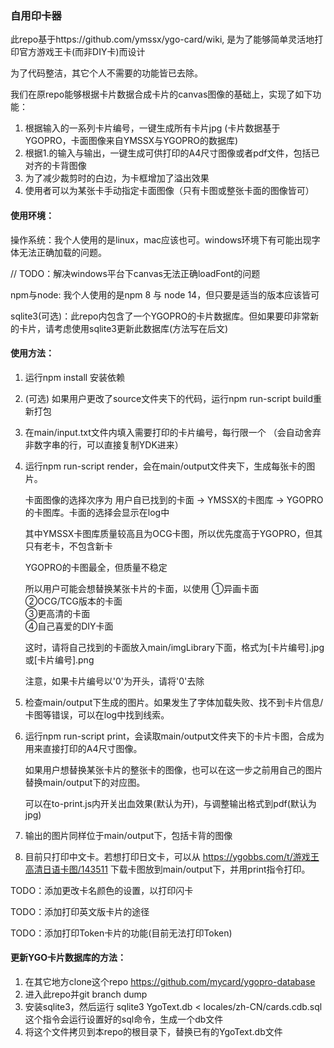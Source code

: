 ### 自用印卡器

此repo基于https://github.com/ymssx/ygo-card/wiki, 是为了能够简单灵活地打印官方游戏王卡(而非DIY卡)而设计

为了代码整洁，其它个人不需要的功能皆已去除。

我们在原repo能够根据卡片数据合成卡片的canvas图像的基础上，实现了如下功能：

1. 根据输入的一系列卡片编号，一键生成所有卡片jpg 
    (卡片数据基于YGOPRO，卡面图像来自YMSSX与YGOPRO的数据库)
2. 根据1.的输入与输出，一键生成可供打印的A4尺寸图像或者pdf文件，包括已对齐的卡背图像
3. 为了减少裁剪时的白边，为卡框增加了溢出效果
4. 使用者可以为某张卡手动指定卡面图像（只有卡图或整张卡面的图像皆可）

#### 使用环境：

操作系统：我个人使用的是linux，mac应该也可。windows环境下有可能出现字体无法正确加载的问题。

// TODO：解决windows平台下canvas无法正确loadFont的问题

npm与node: 我个人使用的是npm 8 与 node 14，但只要是适当的版本应该皆可

sqlite3(可选)：此repo内包含了一个YGOPRO的卡片数据库。但如果要印非常新的卡片，请考虑使用sqlite3更新此数据库(方法写在后文)

#### 使用方法：

1. 运行npm install 安装依赖
2. (可选) 如果用户更改了source文件夹下的代码，运行npm run-script build重新打包
3. 在main/input.txt文件内填入需要打印的卡片编号，每行限一个
    （会自动舍弃非数字串的行，可以直接复制YDK进来）
4. 运行npm run-script render，会在main/output文件夹下，生成每张卡的图片。

    卡面图像的选择次序为 用户自已找到的卡面 -> YMSSX的卡图库 -> YGOPRO的卡图库。卡面的选择会显示在log中

    其中YMSSX卡图库质量较高且为OCG卡图，所以优先度高于YGOPRO，但其只有老卡，不包含新卡

    YGOPRO的卡图最全，但质量不稳定

    所以用户可能会想替换某张卡片的卡面，以使用 
    ①异画卡面  
    ②OCG/TCG版本的卡面   
    ③更高清的卡面  
    ④自己喜爱的DIY卡面  

    这时，请将自己找到的卡面放入main/imgLibrary下面，格式为[卡片编号].jpg或[卡片编号].png

    注意，如果卡片编号以'0'为开头，请将'0'去除
5. 检查main/output下生成的图片。如果发生了字体加载失败、找不到卡片信息/卡图等错误，可以在log中找到线索。
6. 运行npm run-script print，会读取main/output文件夹下的卡片卡图，合成为用来直接打印的A4尺寸图像。

    如果用户想替换某张卡片的整张卡的图像，也可以在这一步之前用自己的图片替换main/output下的对应图。

    可以在to-print.js内开关出血效果(默认为开)，与调整输出格式到pdf(默认为jpg)
7. 输出的图片同样位于main/output下，包括卡背的图像
8. 目前只打印中文卡。若想打印日文卡，可以从 https://ygobbs.com/t/游戏王高清日语卡图/143511 下载卡图放到main/output下，并用print指令打印。


TODO：添加更改卡名颜色的设置，以打印闪卡

TODO：添加打印英文版卡片的途径 

TODO：添加打印Token卡片的功能(目前无法打印Token)

#### 更新YGO卡片数据库的方法：
1. 在其它地方clone这个repo https://github.com/mycard/ygopro-database
2. 进入此repo并git branch dump
3. 安装sqlite3，然后运行 sqlite3 YgoText.db < locales/zh-CN/cards.cdb.sql
    这个指令会运行设置好的sql命令，生成一个db文件
4. 将这个文件拷贝到本repo的根目录下，替换已有的YgoText.db文件